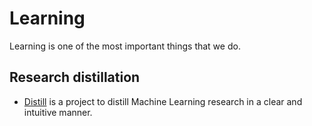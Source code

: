 # Learning

Learning is one of the most important things that we do.

## Research distillation

* [Distill](http://distill.pub/) is a project to distill Machine Learning
research in a clear and intuitive manner.
